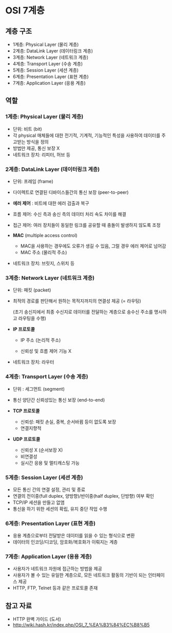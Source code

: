 # OSI 7계층

## 계층 구조

- 1계층: Physical Layer (물리 계층)
- 2계층: DataLink Layer (데이터링크 계층)
- 3계층: Network Layer (네트워크 계층)
- 4계층: Transport Layer (수송 계층)
- 5계층: Session Layer (세션 계층)
- 6계층: Presentation Layer (표현 계층)
- 7계층: Application Layer (응용 계층)



## 역할

### 1계층: Physical Layer (물리 계층)

- 단위: 비트 (bit)
- 각 physical 매체들에 대한 전기적, 기계적, 기능적인 특성을 사용하여 데이터를 주고받는 방식을 정의
- 방법만 제공, 통신 보장 X
- 네트워크 장치: 리피터, 허브 등



### 2계층: DataLink Layer (데이터링크 계층)

- 단위: 프레임 (frame)
- 다이렉트로 연결된 디바이스들간의 통신 보장 (peer-to-peer)
- **에러 제어** : 비트에 대한 에러 검출과 복구
- 흐름 제어: 수신 측과 송신 측의 데이터 처리 속도 차이를 해결
- 접근 제어: 여러 장치들이 동일한 링크를 공유할 때 충돌이 발생하지 않도록 조정
- **MAC** (multiple access control)
  - MAC을 사용하는 경우에도 오류가 생길 수 있음, 그럴 경우 에러 제어로 넘어감
  - MAC 주소 (물리적 주소)

- 네트워크 장치: 브릿지, 스위치 등 



### 3계층: Network Layer (네트워크 계층)

- 단위: 패킷 (packet)

- 최적의 경로를 판단해서 원하는 목적지까지의 연결성 제공 (= 라우팅)

  (초기 송신지에서 최종 수신지로 데이터를 전달하는 계층으로 송수신 주소를 명시하고 라우팅을 수행)

- **IP 프로토콜**

  - IP 주소 (논리적 주소)

  - 신뢰성 및 흐름 제어 기능 X

- 네트워크 장치: 라우터



### 4계층: Transport Layer (수송 계층)

- 단위 : 세그먼트 (segment)
- 통신 양단간 신뢰성있는 통신 보장 (end-to-end)
- **TCP 프로토콜**
  - 신뢰성: 패킷 손실, 중복, 순서바뀜 등이 없도록 보장
  - 연결지향적

- **UDP 프로토콜**
  - 신뢰성 X (순서보장 X)
  - 비연결성
  - 실시간 응용 및 멀티캐스팅 가능




### 5계층: Session Layer (세션 계층)

- 모든 통신 간의 연결 설정, 관리 및 종료
- 연결의 전이중(full duplex, 양방향)/반이중(half duplex, 단방향) 여부 확인
- TCP/IP 세션을 만들고 없앰
- 통신을 하기 위한 세션의 확립, 유지 중단 작업 수행



### 6계층: Presentation Layer (표현 계층)

- 응용 계층으로부터 전달받은 데이터를 읽을 수 있는 형식으로 변환
- 데이터의 인코딩/디코딩, 암호화/복호화가 이뤄지는 계층



### 7계층: Application Layer (응용 계층)

- 사용자가 네트워크 자원에 접근하는 방법을 제공
- 사용자가 볼 수 있는 유일한 계층으로, 모든 네트워크 활동의 기반이 되는 인터페이스 제공
- HTTP, FTP, Telnet 등과 같은 프로토콜 존재



## 참고 자료

- HTTP 완벽 가이드 (도서)
- http://wiki.hash.kr/index.php/OSI_7_%EA%B3%84%EC%B8%B5